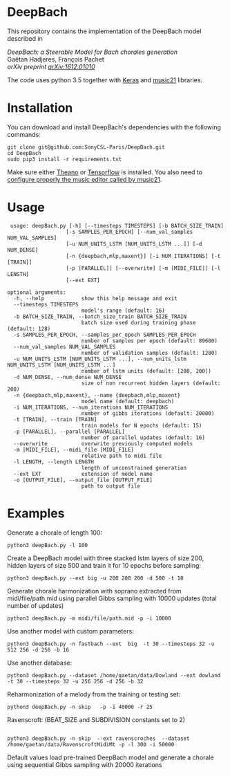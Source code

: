 # DeepBach
This repository contains the implementation of the DeepBach model described in 

*DeepBach: a Steerable Model for Bach chorales generation*<br/>
Gaëtan Hadjeres, François Pachet<br/>
*arXiv preprint [arXiv:1612.01010](https://arxiv.org/abs/1612.01010)*

The code uses python 3.5 together with [Keras](https://keras.io/) and [music21](http://web.mit.edu/music21/) libraries.

# Installation

You can download and install DeepBach's dependencies with the following commands:

```
git clone git@github.com:SonyCSL-Paris/DeepBach.git
cd DeepBach
sudo pip3 install -r requirements.txt
```

Make sure either  [Theano](<https://github.com/Theano/Theano>) or [Tensorflow](https://www.tensorflow.org/) is installed.
You also need to [configure properly the music editor called by music21](http://web.mit.edu/music21/doc/moduleReference/moduleEnvironment.html). 

# Usage

```
 usage: deepBach.py [-h] [--timesteps TIMESTEPS] [-b BATCH_SIZE_TRAIN]
                   [-s SAMPLES_PER_EPOCH] [--num_val_samples NUM_VAL_SAMPLES]
                   [-u NUM_UNITS_LSTM [NUM_UNITS_LSTM ...]] [-d NUM_DENSE]
                   [-n {deepbach,mlp,maxent}] [-i NUM_ITERATIONS] [-t [TRAIN]]
                   [-p [PARALLEL]] [--overwrite] [-m [MIDI_FILE]] [-l LENGTH]
                   [--ext EXT]

optional arguments:
  -h, --help            show this help message and exit
  --timesteps TIMESTEPS
                        model's range (default: 16)
  -b BATCH_SIZE_TRAIN, --batch_size_train BATCH_SIZE_TRAIN
                        batch size used during training phase (default: 128)
  -s SAMPLES_PER_EPOCH, --samples_per_epoch SAMPLES_PER_EPOCH
                        number of samples per epoch (default: 89600)
  --num_val_samples NUM_VAL_SAMPLES
                        number of validation samples (default: 1280)
  -u NUM_UNITS_LSTM [NUM_UNITS_LSTM ...], --num_units_lstm NUM_UNITS_LSTM [NUM_UNITS_LSTM ...]
                        number of lstm units (default: [200, 200])
  -d NUM_DENSE, --num_dense NUM_DENSE
                        size of non recurrent hidden layers (default: 200)
  -n {deepbach,mlp,maxent}, --name {deepbach,mlp,maxent}
                        model name (default: deepbach)
  -i NUM_ITERATIONS, --num_iterations NUM_ITERATIONS
                        number of gibbs iterations (default: 20000)
  -t [TRAIN], --train [TRAIN]
                        train models for N epochs (default: 15)
  -p [PARALLEL], --parallel [PARALLEL]
                        number of parallel updates (default: 16)
  --overwrite           overwrite previously computed models
  -m [MIDI_FILE], --midi_file [MIDI_FILE]
                        relative path to midi file
  -l LENGTH, --length LENGTH
                        length of unconstrained generation
  --ext EXT             extension of model name
  -o [OUTPUT_FILE], --output_file [OUTPUT_FILE]
                        path to output file

```

# Examples
Generate a chorale of length 100:
```
python3 deepBach.py -l 100
```
Create a DeepBach model with three stacked lstm layers of size 200, hidden layers of size 500 and train it for 10 epochs before sampling:
```
python3 deepBach.py --ext big -u 200 200 200 -d 500 -t 10
```

Generate chorale harmonization with soprano extracted from midi/file/path.mid using parallel Gibbs sampling with 10000 updates (total number of updates)
```
python3 deepBach.py -m midi/file/path.mid -p -i 10000
```


Use another model with custom parameters:
```
python3 deepBach.py -n fastbach --ext  big  -t 30 --timesteps 32 -u 512 256 -d 256 -b 16
```

Use another database:
```
python3 deepBach.py --dataset /home/gaetan/data/Dowland --ext dowland -t 30 --timesteps 32 -u 256 256 -d 256 -b 32
```

Reharmonization of a melody from the training or testing set:
```
python3 deepBach.py -n skip   -p -i 40000 -r 25
```

Ravenscroft: (BEAT_SIZE and SUBDIVISION constants set to 2)
```

python3 deepBach.py -n skip  --ext ravenscroches  --dataset /home/gaetan/data/RavenscroftMidiMt -p -l 300 -i 50000
```



Default values load pre-trained DeepBach model and generate a chorale using sequential Gibbs sampling with 20000 iterations
